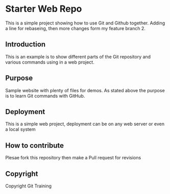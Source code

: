 # Starter Web Repo

This is a simple project showing how to use Git and Github together. Adding a line for rebaseing, then more changes form my feature branch 2.

## Introduction

This is an example is to show different parts of the Git repository and various commands using in a web project.

## Purpose

Sample website with plenty of files for demos. As stated above the purpose is to learn Git commands with GitHub.

## Deployment

This is a simple web project, deployment can be on any web server or even a local system

## How to contribute

Plesae fork this repository then make a Pull request for revisions

## Copyright

Copyright Git Training

